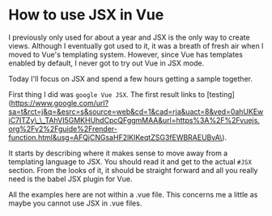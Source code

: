 # How to use JSX in Vue

I previously only used for about a year and JSX is the only way to create views. Although I eventually got used to it, it was a breath of fresh air when I moved to Vue's templating system. However, since Vue has templates enabled by default, I never got to try out Vue in JSX mode.

Today I'll focus on JSX and spend a few hours getting a sample together.

First thing I did was `google Vue JSX`. The first result links to \[testing\]\(https://www.google.com/url?sa=t&rct=j&q=&esrc=s&source=web&cd=1&cad=rja&uact=8&ved=0ahUKEwiC7ITZy\_\_TAhVI5GMKHUhdCpcQFggmMAA&url=https%3A%2F%2Fvuejs.org%2Fv2%2Fguide%2Frender-function.html&usg=AFQjCNGsaHF2lKIKeqtZSG3fEWBRAEUBvA\).

It starts by describing where it makes sense to move away from a templating language to JSX. You should read it and get to the actual `#JSX` section. From the looks of it, it should be straight forward and all you really need is the babel JSX plugin for Vue.

All the examples here are not within a .vue file. This concerns me a little as maybe you cannot use JSX in .vue files. 



